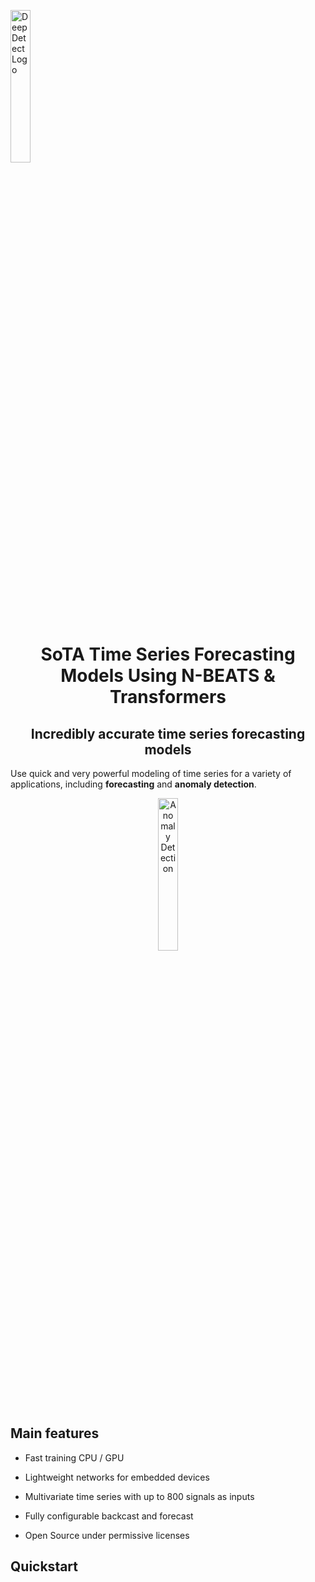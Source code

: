 <p align="left"><img src="https://www.deepdetect.com/img/icons/menu/sidebar/deepdetect.svg" alt="DeepDetect Logo" width="25%" /></p>

<h1 align="center">SoTA Time Series Forecasting Models Using N-BEATS & Transformers</h1>

<h2 align="center">Incredibly accurate time series forecasting models</h2>

Use quick and very powerful modeling of time series for a variety of applications, including **forecasting** and **anomaly detection**.

<p align="center"><img src="https://www.deepdetect.com/img/ts/nasa_a_4_anomaly_detection1.png" alt="Anomaly Detection" width="25%" /></p>

## Main features

- Fast training CPU / GPU

- Lightweight networks for embedded devices

- Multivariate time series with up to 800 signals as inputs
- Fully configurable backcast and forecast
- Open Source under permissive licenses

## Quickstart
